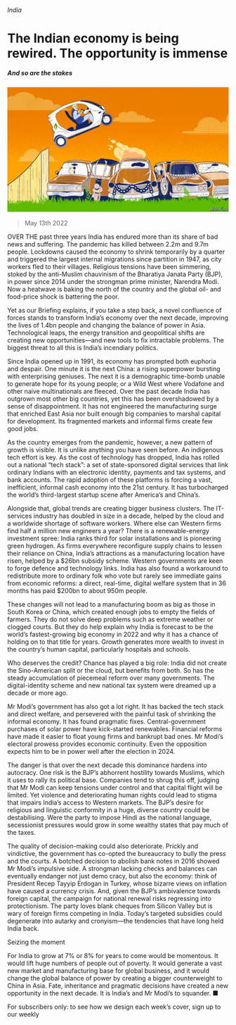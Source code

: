 ###### India

# The Indian economy is being rewired. The opportunity is immense 

##### And so are the stakes 

![image](images/20220514_LDD001_0.jpg) 

> May 13th 2022 

OVER THE past three years India has endured more than its share of bad news and suffering. The pandemic has killed between 2.2m and 9.7m people. Lockdowns caused the economy to shrink temporarily by a quarter and triggered the largest internal migrations since partition in 1947, as city workers fled to their villages. Religious tensions have been simmering, stoked by the anti-Muslim chauvinism of the Bharatiya Janata Party (BJP), in power since 2014 under the strongman prime minister, Narendra Modi. Now a heatwave is baking the north of the country and the global oil- and food-price shock is battering the poor.

Yet as our Briefing explains, if you take a step back, a novel confluence of forces stands to transform India’s economy over the next decade, improving the lives of 1.4bn people and changing the balance of power in Asia. Technological leaps, the energy transition and geopolitical shifts are creating new opportunities—and new tools to fix intractable problems. The biggest threat to all this is India’s incendiary politics.


Since India opened up in 1991, its economy has prompted both euphoria and despair. One minute it is the next China: a rising superpower bursting with enterprising geniuses. The next it is a demographic time-bomb unable to generate hope for its young people; or a Wild West where Vodafone and other naive multinationals are fleeced. Over the past decade India has outgrown most other big countries, yet this has been overshadowed by a sense of disappointment. It has not engineered the manufacturing surge that enriched East Asia nor built enough big companies to marshal capital for development. Its fragmented markets and informal firms create few good jobs.

As the country emerges from the pandemic, however, a new pattern of growth is visible. It is unlike anything you have seen before. An indigenous tech effort is key. As the cost of technology has dropped, India has rolled out a national “tech stack”: a set of state-sponsored digital services that link ordinary Indians with an electronic identity, payments and tax systems, and bank accounts. The rapid adoption of these platforms is forcing a vast, inefficient, informal cash economy into the 21st century. It has turbocharged the world’s third-largest startup scene after America’s and China’s.

Alongside that, global trends are creating bigger business clusters. The IT-services industry has doubled in size in a decade, helped by the cloud and a worldwide shortage of software workers. Where else can Western firms find half a million new engineers a year? There is a renewable-energy investment spree: India ranks third for solar installations and is pioneering green hydrogen. As firms everywhere reconfigure supply chains to lessen their reliance on China, India’s attractions as a manufacturing location have risen, helped by a $26bn subsidy scheme. Western governments are keen to forge defence and technology links. India has also found a workaround to redistribute more to ordinary folk who vote but rarely see immediate gains from economic reforms: a direct, real-time, digital welfare system that in 36 months has paid $200bn to about 950m people.

These changes will not lead to a manufacturing boom as big as those in South Korea or China, which created enough jobs to empty the fields of farmers. They do not solve deep problems such as extreme weather or clogged courts. But they do help explain why India is forecast to be the world’s fastest-growing big economy in 2022 and why it has a chance of holding on to that title for years. Growth generates more wealth to invest in the country’s human capital, particularly hospitals and schools.

Who deserves the credit? Chance has played a big role: India did not create the Sino-American split or the cloud, but benefits from both. So has the steady accumulation of piecemeal reform over many governments. The digital-identity scheme and new national tax system were dreamed up a decade or more ago.

Mr Modi’s government has also got a lot right. It has backed the tech stack and direct welfare, and persevered with the painful task of shrinking the informal economy. It has found pragmatic fixes. Central-government purchases of solar power have kick-started renewables. Financial reforms have made it easier to float young firms and bankrupt bad ones. Mr Modi’s electoral prowess provides economic continuity. Even the opposition expects him to be in power well after the election in 2024.

The danger is that over the next decade this dominance hardens into autocracy. One risk is the BJP’s abhorrent hostility towards Muslims, which it uses to rally its political base. Companies tend to shrug this off, judging that Mr Modi can keep tensions under control and that capital flight will be limited. Yet violence and deteriorating human rights could lead to stigma that impairs India’s access to Western markets. The BJP’s desire for religious and linguistic conformity in a huge, diverse country could be destabilising. Were the party to impose Hindi as the national language, secessionist pressures would grow in some wealthy states that pay much of the taxes.

The quality of decision-making could also deteriorate. Prickly and vindictive, the government has co-opted the bureaucracy to bully the press and the courts. A botched decision to abolish bank notes in 2016 showed Mr Modi’s impulsive side. A strongman lacking checks and balances can eventually endanger not just demo cracy, but also the economy: think of President Recep Tayyip Erdogan in Turkey, whose bizarre views on inflation have caused a currency crisis. And, given the BJP’s ambivalence towards foreign capital, the campaign for national renewal risks regressing into protectionism. The party loves blank cheques from Silicon Valley but is wary of foreign firms competing in India. Today’s targeted subsidies could degenerate into autarky and cronyism—the tendencies that have long held India back.

Seizing the moment

For India to grow at 7% or 8% for years to come would be momentous. It would lift huge numbers of people out of poverty. It would generate a vast new market and manufacturing base for global business, and it would change the global balance of power by creating a bigger counterweight to China in Asia. Fate, inheritance and pragmatic decisions have created a new opportunity in the next decade. It is India’s and Mr Modi’s to squander. ■

For subscribers only: to see how we design each week’s cover, sign up to our weekly 

